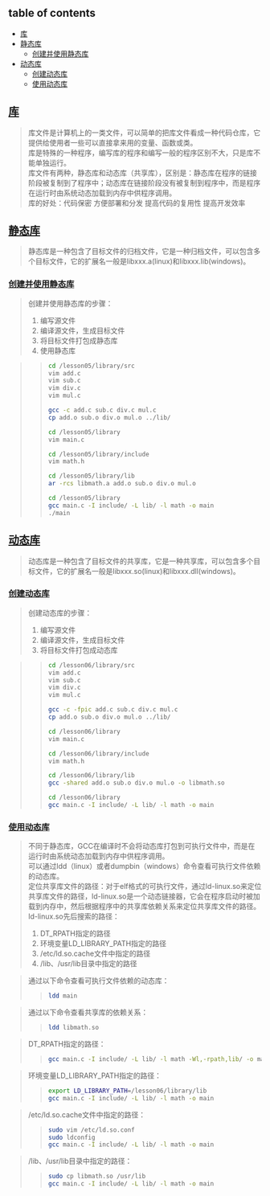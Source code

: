 ## table of contents
- [库](#库)
- [静态库](#静态库)
  - [创建并使用静态库](#创建并使用静态库)
- [动态库](#动态库)
    - [创建动态库](#创建动态库)
    - [使用动态库](#使用动态库)

## [库](#table-of-contents)
> 库文件是计算机上的一类文件，可以简单的把库文件看成一种代码仓库，它提供给使用者一些可以直接拿来用的变量、函数或类。  
> 库是特殊的一种程序，编写库的程序和编写一般的程序区别不大，只是库不能单独运行。  
> 库文件有两种，静态库和动态库（共享库），区别是：静态库在程序的链接阶段被复制到了程序中；动态库在链接阶段没有被复制到程序中，而是程序在运行时由系统动态加载到内存中供程序调用。  
> 库的好处：代码保密 方便部署和分发 提高代码的复用性 提高开发效率  

## [静态库](#table-of-contents)
> 静态库是一种包含了目标文件的归档文件，它是一种归档文件，可以包含多个目标文件，它的扩展名一般是libxxx.a(linux)和libxxx.lib(windows)。

### [创建并使用静态库](#table-of-contents)
> 创建并使用静态库的步骤：
> 1. 编写源文件
> 2. 编译源文件，生成目标文件
> 3. 将目标文件打包成静态库
> 4. 使用静态库

>> ```bash
>> cd /lesson05/library/src
>> vim add.c
>> vim sub.c
>> vim div.c
>> vim mul.c
>>
>> gcc -c add.c sub.c div.c mul.c
>> cp add.o sub.o div.o mul.o ../lib/
>> 
>> cd /lesson05/library
>> vim main.c
>>
>> cd /lesson05/library/include
>> vim math.h
>>
>> cd /lesson05/library/lib
>> ar -rcs libmath.a add.o sub.o div.o mul.o
>>
>> cd /lesson05/library
>> gcc main.c -I include/ -L lib/ -l math -o main
>> ./main
>> ```


## [动态库](#table-of-contents)
> 动态库是一种包含了目标文件的共享库，它是一种共享库，可以包含多个目标文件，它的扩展名一般是libxxx.so(linux)和libxxx.dll(windows)。

### [创建动态库](#table-of-contents)
> 创建动态库的步骤：
> 1. 编写源文件
> 2. 编译源文件，生成目标文件
> 3. 将目标文件打包成动态库

>> ```bash
>> cd /lesson06/library/src
>> vim add.c
>> vim sub.c
>> vim div.c
>> vim mul.c
>>
>> gcc -c -fpic add.c sub.c div.c mul.c
>> cp add.o sub.o div.o mul.o ../lib/
>>
>> cd /lesson06/library
>> vim main.c
>>
>> cd /lesson06/library/include
>> vim math.h
>>
>> cd /lesson06/library/lib
>> gcc -shared add.o sub.o div.o mul.o -o libmath.so
>>
>> cd /lesson06/library
>> gcc main.c -I include/ -L lib/ -l math -o main
>> ```

### [使用动态库](#table-of-contents)
> 不同于静态库，GCC在编译时不会将动态库打包到可执行文件中，而是在运行时由系统动态加载到内存中供程序调用。  
> 可以通过ldd（linux）或者dumpbin（windows）命令查看可执行文件依赖的动态库。  
> 定位共享库文件的路径：对于elf格式的可执行文件，通过ld-linux.so来定位共享库文件的路径，ld-linux.so是一个动态链接器，它会在程序启动时被加载到内存中，然后根据程序中的共享库依赖关系来定位共享库文件的路径。  
> ld-linux.so先后搜索的路径：  
> 1. DT_RPATH指定的路径
> 2. 环境变量LD_LIBRARY_PATH指定的路径
> 3. /etc/ld.so.cache文件中指定的路径
> 4. /lib、/usr/lib目录中指定的路径

> 通过以下命令查看可执行文件依赖的动态库：
>> ```bash
>> ldd main
>> ```


> 通过以下命令查看共享库的依赖关系：
>> ```bash
>> ldd libmath.so
>> ```

> DT_RPATH指定的路径：
>> ```bash
>> gcc main.c -I include/ -L lib/ -l math -Wl,-rpath,lib/ -o main
>> ```

> 环境变量LD_LIBRARY_PATH指定的路径：
>> ```bash
>> export LD_LIBRARY_PATH=/lesson06/library/lib
>> gcc main.c -I include/ -L lib/ -l math -o main
>> ```

> /etc/ld.so.cache文件中指定的路径：
>> ```bash
>> sudo vim /etc/ld.so.conf
>> sudo ldconfig
>> gcc main.c -I include/ -L lib/ -l math -o main
>> ```

> /lib、/usr/lib目录中指定的路径：
>> ```bash
>> sudo cp libmath.so /usr/lib
>> gcc main.c -I include/ -L lib/ -l math -o main
>> ```